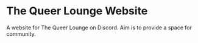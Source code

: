 # The Queer Lounge Website
 A website for The Queer Lounge on Discord. Aim is to provide a space for community.
